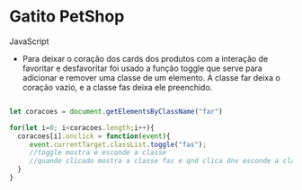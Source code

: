 # Gatito PetShop

JavaScript
- Para deixar o coração dos cards dos produtos com a interação de favoritar e desfavoritar foi usado a função toggle que serve para adicionar e remover uma classe de um elemento.
A classe far deixa o coração vazio, e a classe fas deixa ele preenchido.
```js

let coracoes = document.getElementsByClassName("far")

for(let i=0; i<coracoes.length;i++){
  coracoes[i].onclick = function(event){
     event.currentTarget.classList.toggle("fas");
     //toggle mostra e esconde a classe
     //quando clicado mostra a classe fas e qnd clica dnv esconde a classe fas
  }
}

```
